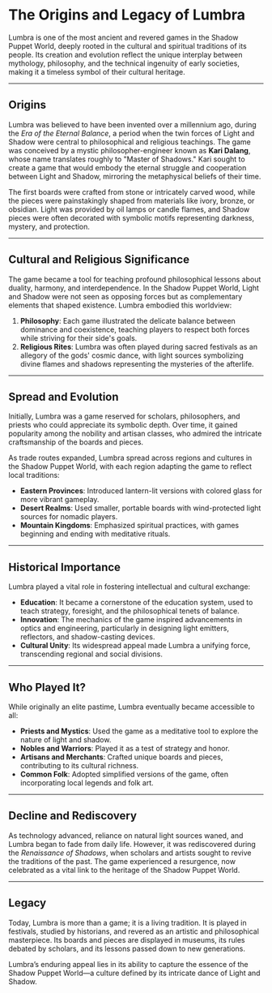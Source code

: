 # The Origins and Legacy of Lumbra

Lumbra is one of the most ancient and revered games in the Shadow Puppet World, deeply rooted in the cultural and spiritual traditions of its people. Its creation and evolution reflect the unique interplay between mythology, philosophy, and the technical ingenuity of early societies, making it a timeless symbol of their cultural heritage.

---

## Origins

Lumbra was believed to have been invented over a millennium ago, during the *Era of the Eternal Balance*, a period when the twin forces of Light and Shadow were central to philosophical and religious teachings. The game was conceived by a mystic philosopher-engineer known as **Kari Dalang**, whose name translates roughly to "Master of Shadows." Kari sought to create a game that would embody the eternal struggle and cooperation between Light and Shadow, mirroring the metaphysical beliefs of their time.

The first boards were crafted from stone or intricately carved wood, while the pieces were painstakingly shaped from materials like ivory, bronze, or obsidian. Light was provided by oil lamps or candle flames, and Shadow pieces were often decorated with symbolic motifs representing darkness, mystery, and protection.

---

## Cultural and Religious Significance

The game became a tool for teaching profound philosophical lessons about duality, harmony, and interdependence. In the Shadow Puppet World, Light and Shadow were not seen as opposing forces but as complementary elements that shaped existence. Lumbra embodied this worldview:

1. **Philosophy**: Each game illustrated the delicate balance between dominance and coexistence, teaching players to respect both forces while striving for their side's goals.
2. **Religious Rites**: Lumbra was often played during sacred festivals as an allegory of the gods' cosmic dance, with light sources symbolizing divine flames and shadows representing the mysteries of the afterlife.

---

## Spread and Evolution

Initially, Lumbra was a game reserved for scholars, philosophers, and priests who could appreciate its symbolic depth. Over time, it gained popularity among the nobility and artisan classes, who admired the intricate craftsmanship of the boards and pieces.

As trade routes expanded, Lumbra spread across regions and cultures in the Shadow Puppet World, with each region adapting the game to reflect local traditions:
- **Eastern Provinces**: Introduced lantern-lit versions with colored glass for more vibrant gameplay.
- **Desert Realms**: Used smaller, portable boards with wind-protected light sources for nomadic players.
- **Mountain Kingdoms**: Emphasized spiritual practices, with games beginning and ending with meditative rituals.

---

## Historical Importance

Lumbra played a vital role in fostering intellectual and cultural exchange:
- **Education**: It became a cornerstone of the education system, used to teach strategy, foresight, and the philosophical tenets of balance.
- **Innovation**: The mechanics of the game inspired advancements in optics and engineering, particularly in designing light emitters, reflectors, and shadow-casting devices.
- **Cultural Unity**: Its widespread appeal made Lumbra a unifying force, transcending regional and social divisions.

---

## Who Played It?

While originally an elite pastime, Lumbra eventually became accessible to all:
- **Priests and Mystics**: Used the game as a meditative tool to explore the nature of light and shadow.
- **Nobles and Warriors**: Played it as a test of strategy and honor.
- **Artisans and Merchants**: Crafted unique boards and pieces, contributing to its cultural richness.
- **Common Folk**: Adopted simplified versions of the game, often incorporating local legends and folk art.

---

## Decline and Rediscovery

As technology advanced, reliance on natural light sources waned, and Lumbra began to fade from daily life. However, it was rediscovered during the *Renaissance of Shadows*, when scholars and artists sought to revive the traditions of the past. The game experienced a resurgence, now celebrated as a vital link to the heritage of the Shadow Puppet World.

---

## Legacy

Today, Lumbra is more than a game; it is a living tradition. It is played in festivals, studied by historians, and revered as an artistic and philosophical masterpiece. Its boards and pieces are displayed in museums, its rules debated by scholars, and its lessons passed down to new generations.

Lumbra’s enduring appeal lies in its ability to capture the essence of the Shadow Puppet World—a culture defined by its intricate dance of Light and Shadow.
